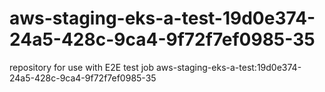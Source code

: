 # aws-staging-eks-a-test-19d0e374-24a5-428c-9ca4-9f72f7ef0985-35
repository for use with E2E test job aws-staging-eks-a-test:19d0e374-24a5-428c-9ca4-9f72f7ef0985-35
